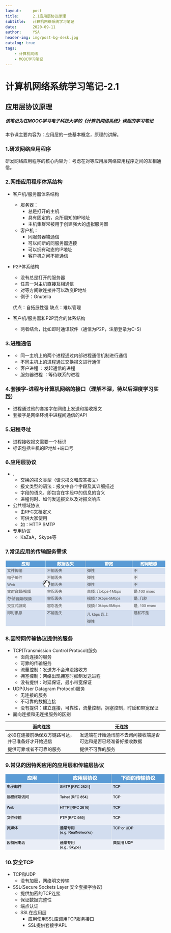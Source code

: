 ```yaml
---
layout:     post
title:      2.1应用层协议原理
subtitle:   计算机网络系统学习笔记
date:       2020-09-11
author:     YSA
header-img: img/post-bg-desk.jpg
catalog: true
tags:
    - 计算机网络
    - MOOC学习笔记
---
```


# 计算机网络系统学习笔记-2.1 
## 应用层协议原理
##### 该笔记为在MOOC学习电子科技大学的[《计算机网络系统》](https://www.icourse163.org/course/UESTC-1003039003)课程的学习笔记. 

本节课主要内容为：应用层的一些基本概念，原理的讲解。

### 1.研发网络应用程序
研发网络应用程序的核心内容为：考虑在对等应用层网络应用程序之间的互相通信。

### 2.网络应用程序体系结构
* 客户机/服务器体系结构
    - 服务器：
	    - 总是打开的主机
		- 具有固定的，众所周知的IP地址
		- 主机集群常被用于创建强大的虚拟服务器
	- 客户机：
	    - 同服务器端通信
		- 可以间断的同服务器连接
		- 可以拥有动态的IP地址
		- 客户机之间不能通信
* P2P体系结构
    - 没有总是打开的服务器
	- 任意一对主机直接互相通信
	- 对等方间歇连接并可以改变IP地址
	- 例子：Gnutella  
	
	优点：自拓展性强
	缺点：难以管理
	
* 客户机/服务器和P2P混合的体系结构  
    - 两者结合，比如即时通讯软件（通信为P2P，注册登录为C-S）  

### 3.进程通信
*  
    - 同一主机上的两个进程通过内部进程通信机制进行通信
	- 不同主机上的进程通过交换报文进行通信  
	

*  
    - 客户进程 ：发起通信的进程
	- 服务器进程 ：等待联系的进程
	
### 4.套接字-进程与计算机网络的接口（理解不深，待以后深度学习实践）
* 进程通过他的套接字在网络上发送和接收报文
* 套接字是网络环境中进程间通信的API

### 5.进程寻址
* 进程接收报文需要一个标识
* 标识包括主机的IP地址+端口号

### 6.应用层协议
* .
    - 交换的报文类型（请求报文和应答报文）
	- 报文类型的语法：报文中各个字段及其详细描述
	- 字段的语义，即包含在字段中的信息的含义
	- 进程何时、如何发送报文以及对报文响应
* 公共领域协议
	- 由RFC文档定义
	- 可供大家使用
	- 如：HTTP SMTP
* 专用协议
	- KaZaA，Skype等

### 7.常见应用的传输服务需求
![2020091101](https://raw.githubusercontent.com/IMYSA/IMYSA.github.io/master/img/2020091101.jpg)
### 8.因特网传输协议提供的服务
* TCP(Transmission Control Protocol)服务
	- 面向连接的服务
	- 可靠的传输服务
	- 流量控制：发送方不会淹没接收方
	- 拥塞控制：网络出现拥塞时抑制发送进程
	- 没有提供：时延保证，最小带宽保证
* UDP(User Datagram Protocol)服务
	- 无连接的服务
	- 不可靠的数据连接
	- 没有提供：建立连接，可靠性，流量控制，拥塞控制，时延和带宽保证
* 面向连接和无连接服务的区别

|面向连接|无连接|
|-------|-----|
|必须在连接前确保双方链路可达，并已准备好才开始通信|发送端在开始通讯前不去询问接收端是否可达和是否已经准备好接收数据|
|提供可靠或者不可靠的服务|提供不可靠的服务|

### 9.常见的因特网应用的应用层和传输层协议
![2020091102](https://raw.githubusercontent.com/IMYSA/IMYSA.github.io/master/img/2020091102.jpg)
### 10.安全TCP
* TCP和UDP
	- 没有加密，网络明文传输
* SSL(Secure Sockets Layer 安全套接字协议)
	- 提供加密的TCP连接
	- 保证数据完整性
	- 端点认证
	- SSL在应用层
		- 应用使用SSL库调用TCP服务接口
		- SSL提供套接字APL